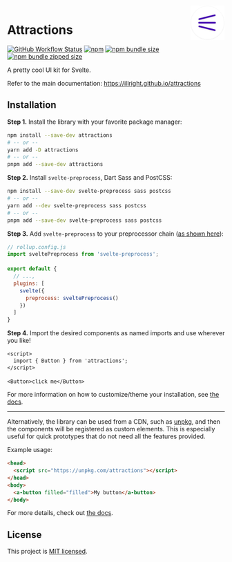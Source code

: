<img src="https://raw.githubusercontent.com/illright/attractions/master/docs/static/android-chrome-192x192.png" alt="Logo" align="right" width="80" />

# Attractions

[![GitHub Workflow Status](https://img.shields.io/github/workflow/status/illright/attractions/Release)](https://github.com/illright/attractions/actions?query=workflow%3ARelease)
[![npm](https://img.shields.io/npm/v/attractions)](https://www.npmjs.com/package/attractions)
[![npm bundle size](https://img.shields.io/bundlephobia/min/attractions)](https://bundlephobia.com/result?p=attractions)
[![npm bundle zipped size](https://img.shields.io/bundlephobia/minzip/attractions)](https://bundlephobia.com/result?p=attractions)

A pretty cool UI kit for Svelte.

Refer to the main documentation: <https://illright.github.io/attractions>

## Installation

**Step 1.** Install the library with your favorite package manager:

```bash
npm install --save-dev attractions
# -- or --
yarn add -D attractions
# -- or --
pnpm add --save-dev attractions
```

**Step 2.** Install `svelte-preprocess`, Dart Sass and PostCSS:

```bash
npm install --save-dev svelte-preprocess sass postcss
# -- or --
yarn add --dev svelte-preprocess sass postcss
# -- or --
pnpm add --save-dev svelte-preprocess sass postcss
```

**Step 3.** Add `svelte-preprocess` to your preprocessor chain ([as shown here](https://github.com/sveltejs/svelte-preprocess/blob/main/docs/usage.md)):

```js
// rollup.config.js
import sveltePreprocess from 'svelte-preprocess';

export default {
  // ...,
  plugins: [
    svelte({
      preprocess: sveltePreprocess()
    })
  ]
}
```

**Step 4.** Import the desired components as named imports and use wherever you like!

```svelte
<script>
  import { Button } from 'attractions';
</script>

<Button>click me</Button>
```

For more information on how to customize/theme your installation, see [the docs](https://illright.github.io/attractions/docs/theming).

---

Alternatively, the library can be used from a CDN, such as [unpkg](https://unpkg.com/attractions), and then the components will be registered as custom elements. This is especially useful for quick prototypes that do not need all the features provided.

Example usage:

```html
<head>
  <script src="https://unpkg.com/attractions"></script>
</head>
<body>
  <a-button filled="filled">My button</a-button>
</body>
```

For more details, check out [the docs](https://illright.github.io/attractions/docs/custom-elements).

## License

This project is [MIT licensed](./LICENSE).
